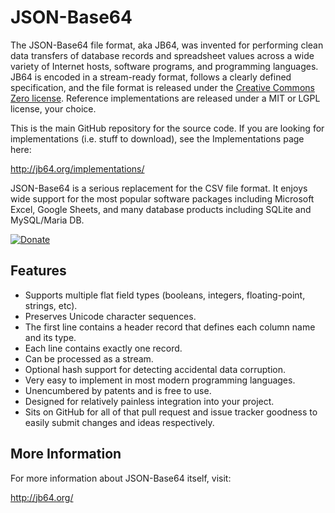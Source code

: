 JSON-Base64
===========

The JSON-Base64 file format, aka JB64, was invented for performing clean data transfers of database records and spreadsheet values across a wide variety of Internet hosts, software programs, and programming languages. JB64 is encoded in a stream-ready format, follows a clearly defined specification, and the file format is released under the [Creative Commons Zero license](https://creativecommons.org/publicdomain/zero/1.0/legalcode-plain).  Reference implementations are released under a MIT or LGPL license, your choice.

This is the main GitHub repository for the source code.  If you are looking for implementations (i.e. stuff to download), see the Implementations page here:

http://jb64.org/implementations/

JSON-Base64 is a serious replacement for the CSV file format.  It enjoys wide support for the most popular software packages including Microsoft Excel, Google Sheets, and many database products including SQLite and MySQL/Maria DB.

[![Donate](https://cubiclesoft.com/res/donate-shield.png)](https://cubiclesoft.com/donate/)

Features
--------

* Supports multiple flat field types (booleans, integers, floating-point, strings, etc).
* Preserves Unicode character sequences.
* The first line contains a header record that defines each column name and its type.
* Each line contains exactly one record.
* Can be processed as a stream.
* Optional hash support for detecting accidental data corruption.
* Very easy to implement in most modern programming languages.
* Unencumbered by patents and is free to use.
* Designed for relatively painless integration into your project.
* Sits on GitHub for all of that pull request and issue tracker goodness to easily submit changes and ideas respectively.

More Information
----------------

For more information about JSON-Base64 itself, visit:

http://jb64.org/
